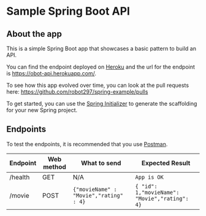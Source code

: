 # Sample Spring Boot API

## About the app

This is a simple Spring Boot app that showcases a basic pattern to build an API.

You can find the endpoint deployed on [Heroku](http://heroku.com/) and the url for the
endpoint is https://obot-api.herokuapp.com/.

To see how this app evolved over time, you can look at the pull requests here:
https://github.com/robot297/spring-example/pulls

To get started, you can use the [Spring Initializer](https://start.spring.io/#!type=maven-project&language=java&platformVersion=2.5.6&packaging=jar&jvmVersion=1.8&groupId=com.example&artifactId=demo&name=demo&description=Demo%20project%20for%20Spring%20Boot&packageName=com.example.demo&dependencies=web,mysql,h2,validation)
to generate the scaffolding for your new Spring project.

## Endpoints

To test the endpoints, it is recommended that you use [Postman](https://www.postman.com/).

| Endpoint | Web method | What to send | Expected Result |
| -------- | -------- | -------- | ------- |
| /health  | GET      | N/A | `App is OK` |
| /movie   | POST     | `{"movieName" : "Movie","rating" : 4}` | `{ "id": 1,"movieName": "Movie","rating": 4}` |
